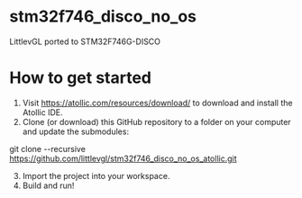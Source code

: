 # stm32f746_disco_no_os
LittlevGL ported to STM32F746G-DISCO

# How to get started
1. Visit https://atollic.com/resources/download/ to download and install the Atollic IDE.
2. Clone (or download) this GitHub repository to a folder on your computer and update the submodules:

git clone --recursive https://github.com/littlevgl/stm32f746_disco_no_os_atollic.git

3. Import the project into your workspace.
4. Build and run!
